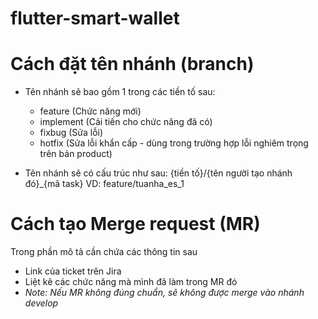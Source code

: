 # flutter-smart-wallet

# Cách đặt tên nhánh (branch)
- Tên nhánh sẽ bao gồm 1 trong các tiền tố sau:
    + feature (Chức năng mới)
    + implement (Cải tiến cho chức năng đã có)
    + fixbug (Sửa lỗi)
    + hotfix (Sửa lỗi khẩn cấp - dùng trong trường hợp lỗi nghiêm trọng trên bản product)

- Tên nhánh sẽ có cấu trúc như sau: {tiền tố}/{tên người tạo nhánh đó}_{mã task}
  VD: feature/tuanha_es_1

# Cách tạo Merge request (MR)
Trong phần mô tả cần chứa các thông tin sau
- Link của ticket trên Jira
- Liệt kê các chức năng mà mình đã làm trong MR đó
- _Note: Nếu MR không đúng chuẩn, sẽ không được merge vào nhánh develop_
